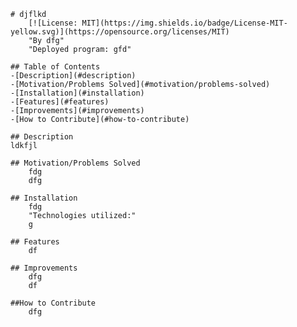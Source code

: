 
    # djflkd
        [![License: MIT](https://img.shields.io/badge/License-MIT-yellow.svg)](https://opensource.org/licenses/MIT) 
        "By dfg"
        "Deployed program: gfd"

    ## Table of Contents
    -[Description](#description)
    -[Motivation/Problems Solved](#motivation/problems-solved)
    -[Installation](#installation)
    -[Features](#features)
    -[Improvements](#improvements)
    -[How to Contribute](#how-to-contribute)

    ## Description
    ldkfjl

    ## Motivation/Problems Solved
        fdg
        dfg

    ## Installation
        fdg
        "Technologies utilized:"
        g

    ## Features
        df
    
    ## Improvements
        dfg
        df

    ##How to Contribute
        dfg
    
